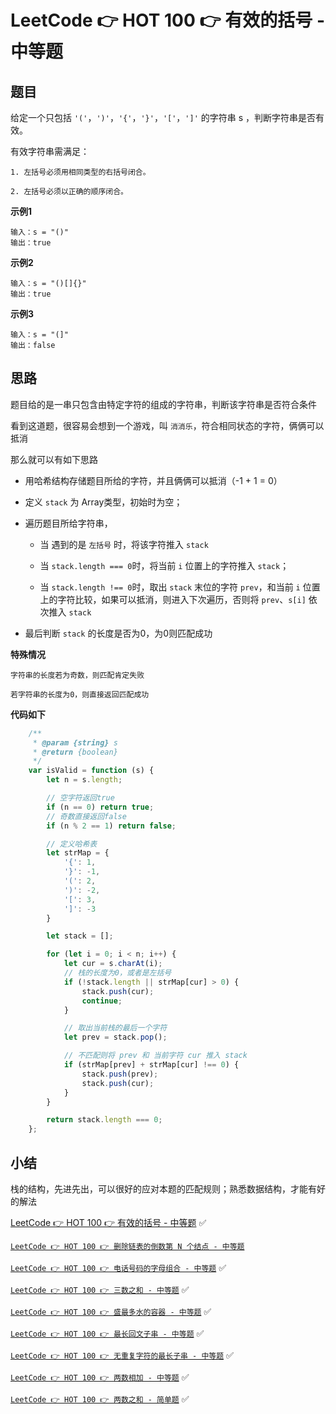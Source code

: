 # LeetCode 👉 HOT 100 👉 有效的括号 - 中等题

## 题目

给定一个只包括 `'('`，`')'`，`'{'`，`'}'`，`'['`，`']'` 的字符串 s ，判断字符串是否有效。

有效字符串需满足：

    1. 左括号必须用相同类型的右括号闭合。
    
    2. 左括号必须以正确的顺序闭合。

**示例1**

    输入：s = "()"
    输出：true

**示例2**

    输入：s = "()[]{}"
    输出：true

**示例3**

    输入：s = "(]"
    输出：false

## 思路

题目给的是一串只包含由特定字符的组成的字符串，判断该字符串是否符合条件

看到这道题，很容易会想到一个游戏，叫 `消消乐`，符合相同状态的字符，俩俩可以抵消

那么就可以有如下思路

- 用哈希结构存储题目所给的字符，并且俩俩可以抵消（-1 + 1 = 0）

- 定义 `stack` 为 Array类型，初始时为空；

- 遍历题目所给字符串，

    - 当 遇到的是 `左括号` 时，将该字符推入 `stack`

    - 当 `stack.length === 0`时，将当前 `i` 位置上的字符推入 `stack`；
    
    - 当 `stack.length !== 0`时，取出 `stack` 末位的字符 `prev`，和当前 `i` 位置上的字符比较，如果可以抵消，则进入下次遍历，否则将 `prev`、`s[i]` 依次推入 `stack`

- 最后判断 `stack` 的长度是否为0，为0则匹配成功

**特殊情况**

    字符串的长度若为奇数，则匹配肯定失败

    若字符串的长度为0，则直接返回匹配成功

**代码如下**

```js
    /**
     * @param {string} s
     * @return {boolean}
     */
    var isValid = function (s) {
        let n = s.length;

        // 空字符返回true
        if (n == 0) return true;
        // 奇数直接返回false
        if (n % 2 == 1) return false;

        // 定义哈希表
        let strMap = {
            '{': 1,
            '}': -1,
            '(': 2,
            ')': -2,
            '[': 3,
            ']': -3
        }

        let stack = [];

        for (let i = 0; i < n; i++) {
            let cur = s.charAt(i);
            // 栈的长度为0，或者是左括号
            if (!stack.length || strMap[cur] > 0) {
                stack.push(cur);
                continue;
            }

            // 取出当前栈的最后一个字符
            let prev = stack.pop();

            // 不匹配则将 prev 和 当前字符 cur 推入 stack
            if (strMap[prev] + strMap[cur] !== 0) {
                stack.push(prev);
                stack.push(cur);
            }
        }

        return stack.length === 0;
    };
```

## 小结

栈的结构，先进先出，可以很好的应对本题的匹配规则；熟悉数据结构，才能有好的解法

[LeetCode 👉 HOT 100 👉 有效的括号 - 中等题](https://leetcode-cn.com/problems/valid-parentheses/) ✅

[`LeetCode 👉 HOT 100 👉 删除链表的倒数第 N 个结点 - 中等题`](https://leetcode-cn.com/problems/remove-nth-node-from-end-of-list/)

[`LeetCode 👉 HOT 100 👉 电话号码的字母组合 - 中等题`](https://leetcode-cn.com/problems/letter-combinations-of-a-phone-number/) ✅

[`LeetCode 👉 HOT 100 👉 三数之和 - 中等题`](https://leetcode-cn.com/problems/3sum/) ✅

[`LeetCode 👉 HOT 100 👉 盛最多水的容器 - 中等题`](https://leetcode-cn.com/problems/container-with-most-water/)  ✅

[`LeetCode 👉 HOT 100 👉 最长回文子串 - 中等题`](https://leetcode-cn.com/problems/longest-palindromic-substring/) ✅

[`LeetCode 👉 HOT 100 👉 无重复字符的最长子串 - 中等题`](https://leetcode-cn.com/problems/longest-substring-without-repeating-characters/) ✅

[`LeetCode 👉 HOT 100 👉 两数相加 - 中等题`](https://leetcode-cn.com/problems/add-two-numbers/) ✅

[`LeetCode 👉 HOT 100 👉 两数之和 - 简单题`](https://leetcode-cn.com/problems/two-sum/) ✅

